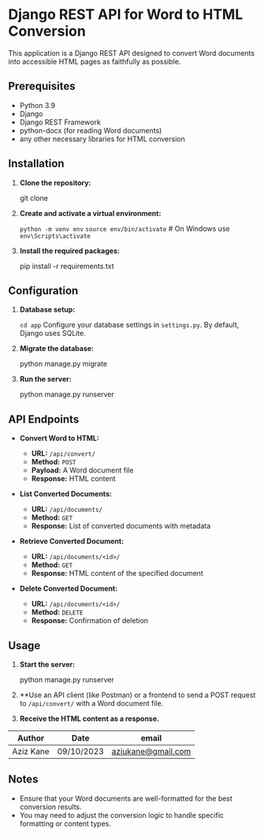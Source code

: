 # Django REST API for Word to HTML Conversion

This application is a Django REST API designed to convert Word documents into accessible HTML pages as faithfully as possible.

## Prerequisites

- Python 3.9
- Django
- Django REST Framework
- python-docx (for reading Word documents)
- any other necessary libraries for HTML conversion

## Installation

1. **Clone the repository:**


    git clone 


2. **Create and activate a virtual environment:**


    `python -m venv env`
    `source env/bin/activate`  # On Windows use `env\Scripts\activate`


3. **Install the required packages:**


    pip install -r requirements.txt


## Configuration

1. **Database setup:**

    `cd app`
    Configure your database settings in `settings.py`. By default, Django uses SQLite.

2. **Migrate the database:**


    python manage.py migrate


3. **Run the server:**


    python manage.py runserver


## API Endpoints

- **Convert Word to HTML:**

    - **URL:** `/api/convert/`
    - **Method:** `POST`
    - **Payload:** A Word document file
    - **Response:** HTML content

- **List Converted Documents:**

    - **URL:** `/api/documents/`
    - **Method:** `GET`
    - **Response:** List of converted documents with metadata

- **Retrieve Converted Document:**

    - **URL:** `/api/documents/<id>/`
    - **Method:** `GET`
    - **Response:** HTML content of the specified document

- **Delete Converted Document:**

    - **URL:** `/api/documents/<id>/`
    - **Method:** `DELETE`
    - **Response:** Confirmation of deletion

## Usage

1. **Start the server:**


    python manage.py runserver


2. **Use an API client (like Postman) or a frontend to send a POST request to `/api/convert/` with a Word document file.

3. **Receive the HTML content as a response.**


| Author  | Date       | email|
|---------|---------------|--------|
| Aziz Kane  | 09/10/2023  |[aziukane@gmail.com](mailto:aziukane@gmail.com)|


## Notes

- Ensure that your Word documents are well-formatted for the best conversion results.
- You may need to adjust the conversion logic to handle specific formatting or content types.
